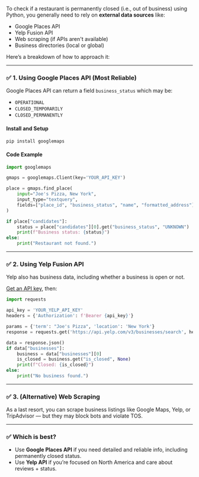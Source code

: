 To check if a restaurant is permanently closed (i.e., out of business) using Python, you generally need to rely on **external data sources** like:

- Google Places API
- Yelp Fusion API
- Web scraping (if APIs aren't available)
- Business directories (local or global)

Here’s a breakdown of how to approach it:

---

### ✅ **1. Using Google Places API (Most Reliable)**

Google Places API can return a field `business_status` which may be:

- `OPERATIONAL`
- `CLOSED_TEMPORARILY`
- `CLOSED_PERMANENTLY`

#### **Install and Setup**
```bash
pip install googlemaps
```

#### **Code Example**
```python
import googlemaps

gmaps = googlemaps.Client(key='YOUR_API_KEY')

place = gmaps.find_place(
    input="Joe's Pizza, New York",
    input_type="textquery",
    fields=["place_id", "business_status", "name", "formatted_address"]
)

if place["candidates"]:
    status = place["candidates"][0].get("business_status", "UNKNOWN")
    print(f"Business status: {status}")
else:
    print("Restaurant not found.")
```

---

### ✅ **2. Using Yelp Fusion API**

Yelp also has business data, including whether a business is open or not.

[Get an API key](https://www.yelp.com/developers/documentation/v3/get_started), then:

```python
import requests

api_key = 'YOUR_YELP_API_KEY'
headers = {'Authorization': f'Bearer {api_key}'}

params = {'term': "Joe's Pizza", 'location': 'New York'}
response = requests.get('https://api.yelp.com/v3/businesses/search', headers=headers, params=params)

data = response.json()
if data["businesses"]:
    business = data["businesses"][0]
    is_closed = business.get("is_closed", None)
    print(f"Closed: {is_closed}")
else:
    print("No business found.")
```

---

### ✅ **3. (Alternative) Web Scraping**  
As a last resort, you can scrape business listings like Google Maps, Yelp, or TripAdvisor — but they may block bots and violate TOS.

---

### ✅ Which is best?
- Use **Google Places API** if you need detailed and reliable info, including permanently closed status.
- Use **Yelp API** if you’re focused on North America and care about reviews + status.
